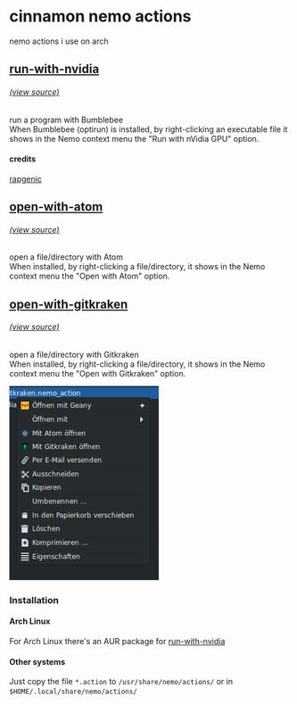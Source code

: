 # cinnamon nemo actions

nemo actions i use on arch

## [run-with-nvidia](run_with_nvidia.nemo_action)
###### [(view source)](https://github.com/ckrmml/nemo_actions/blob/master/run_with_nvidia.nemo_action)

run a program with Bumblebee   
When Bumblebee (optirun) is installed, by right-clicking an executable file it shows in the Nemo context menu the "Run with nVidia GPU" option.

#### credits
[rapgenic](https://github.com/rapgenic/nemo-run-with-nvidia)

## [open-with-atom](open_with_atom.nemo_action)
###### [(view source)](https://github.com/ckrmml/nemo_actions/blob/master/open_with_atom.nemo_action)

open a file/directory with Atom  
When installed, by right-clicking a file/directory, it shows in the Nemo context menu the "Open with Atom" option.

## [open-with-gitkraken](open_with_gitkraken.nemo_action)
###### [(view source)](https://github.com/ckrmml/nemo_actions/blob/master/open_with_gitkraken.nemo_action)

open a file/directory with Gitkraken  
When installed, by right-clicking a file/directory, it shows in the Nemo context menu the "Open with Gitkraken" option.

![context-menu](/actions.png)

### Installation
#### Arch Linux
For Arch Linux there's an AUR package for [run-with-nvidia](https://aur.archlinux.org/packages/nemo-run-with-nvidia/)

#### Other systems
Just copy the file `*.action` to `/usr/share/nemo/actions/` or in `$HOME/.local/share/nemo/actions/`
